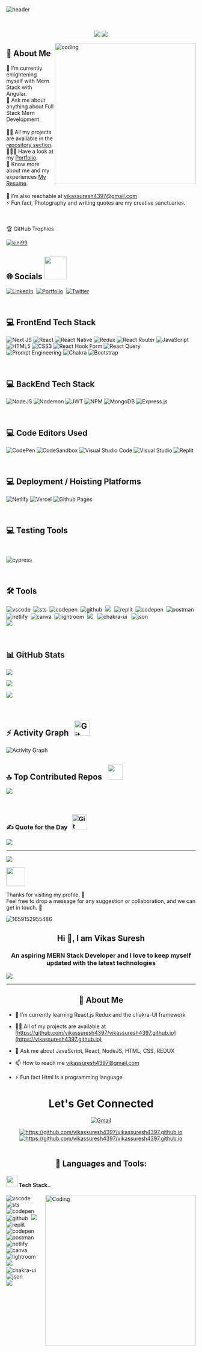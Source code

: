 <img alt="header" src="https://github.com/vikassuresh4397/vikassuresh4397/blob/main/Banner.gif">
<br>
<br>
<br>


<p align="center">
  <img src="https://readme-typing-svg.demolab.com/?lines=Hi+ 👋 +I'm+Vikas Suresh;Full-Stack+Web+Developer👨‍💻+From+India.&%20Code&center=true&width=700&height=50&weight=700&size=25&duration=2000&pause=2000">
  <img src="https://user-images.githubusercontent.com/73097560/115834477-dbab4500-a447-11eb-908a-139a6edaec5c.gif">
</p> 


<img align="right" alt="coding" width="375" src="https://i.pinimg.com/originals/81/17/8b/81178b47a8598f0c81c4799f2cdd4057.gif">

## 💫 About Me
🌱 I’m currently enlightening myself with Mern Stack with Angular.
<br>
💬 Ask me about anything about Full Stack Mern Development.
<br>
<br>
👨‍💻 All my projects are available in the [repository section](https://github.com/vikassuresh4397?tab=repositories).
<br>
👨🏻‍🎓 Have a look at my [Portfolio](https://vikassuresh4397.github.io/).
<br>
🔭 Know more about me and my experiences [My Resume](https://flowcv.com/resume/sleu82c1fn).
<br>
<br>
🤝 I’m also reachable at vikassuresh4397@gmail.com
<br>
⚡ Fun fact, Photography and writing quotes are my creative sanctuaries.

<br>

🏆 GitHub Trophies   
<p align="left"> <a href="https://github.com/ryo-ma/github-profile-trophy"><img src="https://github-profile-trophy.vercel.app/?username=vikassuresh4397" alt="kini99" /></a> </p>


## 🌐 Socials <img src='https://raw.githubusercontent.com/ShahriarShafin/ShahriarShafin/main/Assets/handshake.gif' width="60px">
[![LinkedIn](https://img.shields.io/badge/LinkedIn-%230077B5.svg?logo=linkedin&logoColor=white)](https://www.linkedin.com/in/vikas-suresh-05a60b23b/)&nbsp;
[![Portfolio](https://img.shields.io/badge/Portfolio-%23E34F26.svg?logo=react&logoColor=white)](https://vikassuresh4397.github.io/)&nbsp;
[![Twitter](https://img.shields.io/badge/Twitter-%231DA1F2.svg?logo=Twitter&logoColor=white)](https://twitter.com/vikassuresh4397)&nbsp;

<br>

## 💻 FrontEnd Tech Stack
![Next JS](https://img.shields.io/badge/Next-black?style=for-the-badge&logo=next.js&logoColor=white) 
![React](https://img.shields.io/badge/react-%2320232a.svg?style=for-the-badge&logo=react&logoColor=%2361DAFB)
![React Native](https://img.shields.io/badge/react_native-%2320232a.svg?style=for-the-badge&logo=react&logoColor=%2361DAFB)
![Redux](https://img.shields.io/badge/redux-%23593d88.svg?style=for-the-badge&logo=redux&logoColor=white)
![React Router](https://img.shields.io/badge/React_Router-CA4245?style=for-the-badge&logo=react-router&logoColor=white)
![JavaScript](https://img.shields.io/badge/javascript-%23323330.svg?style=for-the-badge&logo=javascript&logoColor=%23F7DF1E)
![HTML5](https://img.shields.io/badge/html5-%23E34F26.svg?style=for-the-badge&logo=html5&logoColor=white)
![CSS3](https://img.shields.io/badge/css3-%231572B6.svg?style=for-the-badge&logo=css3&logoColor=white)
![React Hook Form](https://img.shields.io/badge/React%20Hook%20Form-%23EC5990.svg?style=for-the-badge&logo=reacthookform&logoColor=white)
![React Query](https://img.shields.io/badge/-React%20Query-FF4154?style=for-the-badge&logo=react%20query&logoColor=white)
![Prompt Engineering](https://img.shields.io/badge/Prompt_Engineering-667881?style=for-the-badge&logo=openai&logoColor=white)
![Chakra](https://img.shields.io/badge/chakra-%234ED1C5.svg?style=for-the-badge&logo=chakraui&logoColor=white)
![Bootstrap](https://img.shields.io/badge/bootstrap-%238511FA.svg?style=for-the-badge&logo=bootstrap&logoColor=white)

<br>

## 💻 BackEnd Tech Stack
![NodeJS](https://img.shields.io/badge/node.js-6DA55F?style=for-the-badge&logo=node.js&logoColor=white)
![Nodemon](https://img.shields.io/badge/NODEMON-%23323330.svg?style=for-the-badge&logo=nodemon&logoColor=%BBDEAD)
![JWT](https://img.shields.io/badge/JWT-black?style=for-the-badge&logo=JSON%20web%20tokens)
![NPM](https://img.shields.io/badge/NPM-%23CB3837.svg?style=for-the-badge&logo=npm&logoColor=white)
![MongoDB](https://img.shields.io/badge/MongoDB-%234ea94b.svg?style=for-the-badge&logo=mongodb&logoColor=white)
![Express.js](https://img.shields.io/badge/express.js-%23404d59.svg?style=for-the-badge&logo=express&logoColor=%2361DAFB)

<br>

## 💻 Code Editors Used
![CodePen](https://img.shields.io/badge/CodePen-white?style=for-the-badge&logo=codepen&logoColor=black)
![CodeSandbox](https://img.shields.io/badge/Codesandbox-040404?style=for-the-badge&logo=codesandbox&logoColor=DBDBDB)
![Visual Studio Code](https://img.shields.io/badge/Visual%20Studio%20Code-0078d7.svg?style=for-the-badge&logo=visual-studio-code&logoColor=white)
![Visual Studio](https://img.shields.io/badge/Visual%20Studio-5C2D91.svg?style=for-the-badge&logo=visual-studio&logoColor=white)
![Replit](https://img.shields.io/badge/Replit-DD1200?style=for-the-badge&logo=Replit&logoColor=white)

<br>

## 💻 Deployment / Hoisting Platforms
![Netlify](https://img.shields.io/badge/netlify-%23000000.svg?style=for-the-badge&logo=netlify&logoColor=#00C7B7)
![Vercel](https://img.shields.io/badge/vercel-%23000000.svg?style=for-the-badge&logo=vercel&logoColor=white)
![Github Pages](https://img.shields.io/badge/github%20pages-121013?style=for-the-badge&logo=github&logoColor=white)

<br>

## 💻 Testing Tools
<br>

![cypress](https://img.shields.io/badge/-cypress-%23E5E5E5?style=for-the-badge&logo=cypress&logoColor=058a5e)

<br>


## 🛠️ Tools
<img src="https://img.shields.io/badge/VSCode-0078D4?style=for-the-badge&logo=visual%20studio%20code&logoColor=white" alt="vscode" />&nbsp;
<img src="https://img.shields.io/badge/STS-58b531?style=for-the-badge&logo=spring&logoColor=white" alt="sts"/>&nbsp;
<img src="https://img.shields.io/badge/MySQL-CommandLine-bcae79?style=for-the-badge&logo=mysql&logoColor=white" alt="codepen" />&nbsp;
<img src="https://img.shields.io/badge/GitHub-100000?style=for-the-badge&logo=github&logoColor=white" alt="github"/>&nbsp;
<img src="https://img.shields.io/badge/Git%20-%23F7DF1E.svg?&style=for-the-badge&color=blue&logo=Git&logoColor=white" />&nbsp;
<img src="https://img.shields.io/badge/replit-667881?style=for-the-badge&logo=replit&logoColor=white" alt="replit" />&nbsp;
<img src="https://img.shields.io/badge/Codepen-000000?style=for-the-badge&logo=codepen&logoColor=white" alt="codepen" />&nbsp;
<img src="https://img.shields.io/badge/Postman-FF6C37?style=for-the-badge&logo=Postman&logoColor=white" alt="postman"/>&nbsp;
<img src="https://img.shields.io/badge/Netlify-00C7B7?style=for-the-badge&logo=netlify&logoColor=white" alt="netlify" />&nbsp;
<img src="https://img.shields.io/badge/Canva-%2300C4CC.svg?&style=for-the-badge&logo=Canva&logoColor=white" alt="canva" />&nbsp;
<img src="https://img.shields.io/badge/Adobe%20Lightroom-31A8FF.svg?style=for-the-badge&logo=Adobe%20Lightroom&logoColor=white" alt="lightroom" />&nbsp;
 <img src="https://img.shields.io/badge/react-%2320232a.svg?style=for-the-badge&logo=react&logoColor=%2361DAFB" />&nbsp;&nbsp;
 <img src="https://img.shields.io/badge/Chakra%20UI-3bc7bd?style=for-the-badge&logo=chakraui&logoColor=white" alt="chakra-ui" />&nbsp;&nbsp;
<img src="https://img.shields.io/badge/Node.js-43853D?style=for-the-badge&logo=node.js&logoColor=white" alt="json" />&nbsp;&nbsp;
 <br/>
<img src="https://img.shields.io/badge/express.js-%23404d59.svg?style=for-the-badge&logo=express&logoColor=%2361DAFB" />&nbsp;&nbsp;

<br>

## 📊 GitHub Stats
<!-- Total Stats -->
![](https://github-readme-stats-sigma-five.vercel.app/api?username=vikassuresh4397&theme=gotham&hide_border=false&include_all_commits=false&count_private=true)<br/>
<!-- Streak Stats -->
![](https://github-readme-streak-stats.herokuapp.com/?user=vikassuresh4397)<br/>
<!-- Top Languages -->
![](https://github-readme-stats.vercel.app/api/top-langs/?username=vikassuresh4397&theme=dark&hide_border=false&include_all_commits=false&count_private=false&layout=compact)

<br>

## ⚡ Activity Graph &nbsp; <img src="https://media.giphy.com/media/W5eoZHPpUx9sapR0eu/giphy.gif" width="40px" alt="Git"/>
<img alt="Activity Graph" src="https://github-readme-activity-graph.vercel.app/graph?username=vikassuresh4397&theme=gotham&hide_border=true"/>

## 🔝 Top Contributed Repos &nbsp; <img src="https://media.giphy.com/media/iY8CRBdQXODJSCERIr/giphy.gif" width="40px">
![](https://github-contributor-stats.vercel.app/api?username=vikassuresh4397&limit=5&theme=dark&combine_all_yearly_contributions=true)

<br>

### ✍️ Quote for the Day &nbsp; <img src="https://media.giphy.com/media/W5eoZHPpUx9sapR0eu/giphy.gif" width="40px" alt="Git"/>
![](https://quotes-github-readme.vercel.app/api?type=horizontal&theme=dark)

---
[![](https://visitcount.itsvg.in/api?id=vikassuresh4397&label=Profile%20Views&color=0&pretty=false)](https://visitcount.itsvg.in)

<img src="https://media.giphy.com/media/LnQjpWaON8nhr21vNW/giphy.gif" width="50">
<p>Thanks for visiting my profile. 🙏<br>Feel free to drop a message for any suggestion or collaboration, and we can get in touch. 🤝</p>




<!-- [![MasterHead](https://www.softprodigy.com/wp-content/uploads/2021/06/JS-Development-Gif.gif)]() -->
![1659152955486](https://user-images.githubusercontent.com/94694221/230530266-66cb4858-bdbe-4ad6-8b77-9b4dcf8658ca.jpg)


<!-- ![](https://raw.githubusercontent.com/halfrost/halfrost/master/icons/header_.png) -->
<div>
<h2 align="center">Hi 👋, I am Vikas Suresh</h2>
    <h3 align="center">An aspiring MERN Stack Developer and I love to keep myself updated with the latest technologies</h3>
  <!-- <div align="center"><a href="#"><img src="https://readme-typing-svg.demolab.com?font=Fira+Code&pause=1000&width=435&lines=Hi!+I+am+Tanmoy.;An+aspiring+MERN+Stack+Developer;
  and+I+love+to+keep myself+updated; with+the latest+technologies;Interested+in+working+with+Team.;Curious+to+learn+new+things+!" alt="Typing SVG" /></a></div> -->
   <a href="#" align="center"><img src="https://readme-typing-svg.herokuapp.com?color=FFF&center=true&lines=1000%2B+Hours+of+Coding+Experience;Data+Structure;Algorithm;MERN;Full+Stack+Web+Developer"></img></a>
    
<hr>
  
<div>
<h2 align="center">💫  About Me </h2>


- 🌱 I’m currently learning React.js Redux and the chakra-UI framework

- 👨‍💻 All of my projects are available at [https://github.com/vikassuresh4397/vikassuresh4397.github.io](https://vikassuresh4397.github.io)

- 💬 Ask me about JavaScript, React, NodeJS, HTML, CSS, REDUX

- 📫 How to reach me vikassuresh4397@gmail.com



- ⚡️ Fun fact Html is a programming language


  
<h1 align="center">Let's Get Connected</h1>
<div align="center">


<!-- <a href="" target="_blank"><img src="https://img.shields.io/badge/twitter-%2300acee.svg?&style=for-the-badge&logo=twitter&logoColor=white&alt=twitter" /></a> -->


 <a
        id="contact-email"
          href="https://mail.google.com/mail/?view=cm&fs=1&to=vikassuresh4397@gmail.com&su=I%20would%20like%20to%20connect%20with%20you&body=Your%20resume%20matches%20my%20company%20needs.%20Would%20you%20be%20interested%20in%20working%20with%20us?"
          target="_blank"
          className="funnyicon"
     src="https://img.shields.io/badge/Gmail-D14836?style=for-the-badge&logo=gmail&logoColor=white"
          ><img  align="center" alt="Gmail" src="https://img.shields.io/badge/Gmail-D14836?style=for-the-badge&logo=gmail&logoColor=white" />
         </a>

 

 <a href="https://www.linkedin.com/in/vikas-suresh-05a60b23b/">
        <img align="center" src="https://camo.githubusercontent.com/8bb7c1de40aadb0d8eede2add7716932344b30235088d239831fe0e884de8f82/68747470733a2f2f696d672e736869656c64732e696f2f62616467652f6c696e6b6564696e2532302d2532333030373742352e7376673f267374796c653d666f722d7468652d6261646765266c6f676f3d6c696e6b6564696e266c6f676f436f6c6f723d7768697465" alt="https://github.com/vikassuresh4397/vikassuresh4397.github.io" />
        </a>
  
 <a href="https://vikassuresh4397.github.io/">
        <img align="center" src="https://img.shields.io/badge/Portfolio-18A303?style=for-the-badge&logo=ionic&logoColor=white" alt="https://github.com/vikassuresh4397/vikassuresh4397.github.io" />
        </a>
  

</div>
<br />

<h2 align="center">🚀 Languages and Tools: </h2>
 
<h4><img src="https://media.giphy.com/media/iY8CRBdQXODJSCERIr/giphy.gif" width="30px">&nbsp;Tech Stack..
</h4>
 <img align="right" alt="Coding" width="400" src="https://media.giphy.com/media/f3iwJFOVOwuy7K6FFw/giphy.gif">
<p>
<img src="https://img.shields.io/badge/VSCode-0078D4?style=for-the-badge&logo=visual%20studio%20code&logoColor=white" alt="vscode" />&nbsp;
<img src="https://img.shields.io/badge/STS-58b531?style=for-the-badge&logo=spring&logoColor=white" alt="sts"/>&nbsp;
<img src="https://img.shields.io/badge/MySQL-CommandLine-bcae79?style=for-the-badge&logo=mysql&logoColor=white" alt="codepen" />&nbsp;
<img src="https://img.shields.io/badge/GitHub-100000?style=for-the-badge&logo=github&logoColor=white" alt="github"/>&nbsp;
<img src="https://img.shields.io/badge/Git%20-%23F7DF1E.svg?&style=for-the-badge&color=blue&logo=Git&logoColor=white" />&nbsp;
<img src="https://img.shields.io/badge/replit-667881?style=for-the-badge&logo=replit&logoColor=white" alt="replit" />&nbsp;
<img src="https://img.shields.io/badge/Codepen-000000?style=for-the-badge&logo=codepen&logoColor=white" alt="codepen" />&nbsp;
<img src="https://img.shields.io/badge/Postman-FF6C37?style=for-the-badge&logo=Postman&logoColor=white" alt="postman"/>&nbsp;
<img src="https://img.shields.io/badge/Netlify-00C7B7?style=for-the-badge&logo=netlify&logoColor=white" alt="netlify" />&nbsp;
<img src="https://img.shields.io/badge/Canva-%2300C4CC.svg?&style=for-the-badge&logo=Canva&logoColor=white" alt="canva" />&nbsp;
<img src="https://img.shields.io/badge/Adobe%20Lightroom-31A8FF.svg?style=for-the-badge&logo=Adobe%20Lightroom&logoColor=white" alt="lightroom" />&nbsp;
 <img src="https://img.shields.io/badge/react-%2320232a.svg?style=for-the-badge&logo=react&logoColor=%2361DAFB" />&nbsp;&nbsp;
 <img src="https://img.shields.io/badge/Chakra%20UI-3bc7bd?style=for-the-badge&logo=chakraui&logoColor=white" alt="chakra-ui" />&nbsp;&nbsp;
<img src="https://img.shields.io/badge/Node.js-43853D?style=for-the-badge&logo=node.js&logoColor=white" alt="json" />&nbsp;&nbsp;
 <br/>
<img src="https://img.shields.io/badge/express.js-%23404d59.svg?style=for-the-badge&logo=express&logoColor=%2361DAFB" />&nbsp;&nbsp;


